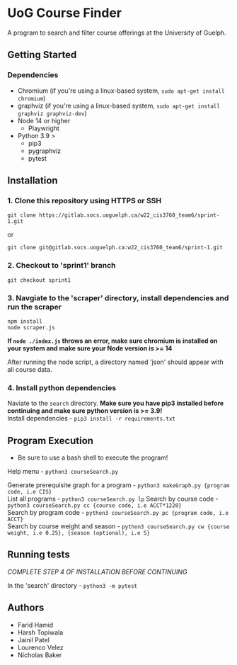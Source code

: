 # UoG Course Finder

A program to search and filter course offerings at the University of Guelph.

## Getting Started

### Dependencies

* Chromium (if you're using a linux-based system, `sudo apt-get install chromium`)
* graphviz (if you're using a linux-based system, `sudo apt-get install graphviz graphviz-dev`)
* Node 14 or higher
    * Playwright
* Python 3.9 >
    * pip3
    * pygraphviz
    * pytest

## Installation 

### 1. Clone this repository using HTTPS or SSH

`git clone https://gitlab.socs.uoguelph.ca/w22_cis3760_team6/sprint-1.git`  

or  

`git clone git@gitlab.socs.uoguelph.ca:w22_cis3760_team6/sprint-1.git`

### 2. Checkout to 'sprint1' branch

`git checkout sprint1`

### 3. Navgiate to the 'scraper' directory, install dependencies and run the scraper

`npm install`  
`node scraper.js`

**If `node ./index.js` throws an error, make sure chromium is installed on your system and make sure your Node version is >= 14**

After running the node script, a directory named 'json' should appear with all course data.

### 4. Install python dependencies

Naviate to the `search` directory.
**Make sure you have pip3 installed before continuing and make sure python version is >= 3.9!**  
Install dependencies - `pip3 install -r requirements.txt `

## Program Execution

* Be sure to use a bash shell to execute the program!

Help menu - `python3 courseSearch.py`  

Generate prerequisite graph for a program - `python3 makeGraph.py {program code, i.e CIS}`  
List all programs - `python3 courseSearch.py lp`
Search by course code - `python3 courseSearch.py cc {course code, i.e ACCT*1220}`  
Search by program code - `python3 courseSearch.py pc {program code, i.e ACCT}`  
Search by course weight and season - `python3 courseSearch.py cw {course weight, i.e 0.25}, {season (optional), i.e S}`  

## Running tests

*COMPLETE STEP 4 OF INSTALLATION BEFORE CONTINUING*

In the 'search' directory - `python3 -m pytest`

## Authors

* Farid Hamid
* Harsh Topiwala
* Jainil Patel
* Lourenco Velez
* Nicholas Baker

